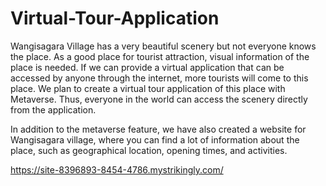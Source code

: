 # Virtual-Tour-Application
Wangisagara Village has a very beautiful scenery but not everyone knows the place. As a good place for tourist attraction, visual information of the place is needed. If we can provide a virtual application that can be accessed by anyone through the internet, more tourists will come to this place. We plan to create a virtual tour application of this place with Metaverse. Thus, everyone in the world can access the scenery directly from the application.

In addition to the metaverse feature, we have also created a website for Wangisagara village, where you can find a lot of information about the place, such as geographical location, opening times, and activities.

https://site-8396893-8454-4786.mystrikingly.com/

